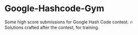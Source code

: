 # Google-Hashcode-Gym
Some high score submissions for Google Hash Code contest. :fire:   
Solutions crafted after the contest, for training.
